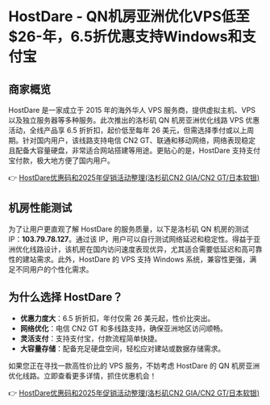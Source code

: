 # HostDare - QN机房亚洲优化VPS低至$26-年，6.5折优惠支持Windows和支付宝

## 商家概览

HostDare 是一家成立于 2015 年的海外华人 VPS 服务商，提供虚拟主机、VPS 以及独立服务器等多种服务。此次推出的洛杉矶 QN 机房亚洲优化线路 VPS 优惠活动，全线产品享 6.5 折折扣，起价低至每年 26 美元，但需选择季付或以上周期。针对国内用户，该线路支持电信 CN2 GT、联通和移动网络，网络表现稳定且配备大容量硬盘，非常适合网站搭建等用途。更贴心的是，HostDare 支持支付宝付款，极大地方便了国内用户。

👉 [HostDare优惠码和2025年促销活动整理(洛杉矶CN2 GIA/CN2 GT/日本软银)](https://bit.ly/hostdare)

## 机房性能测试

为了让用户更直观了解 HostDare 的服务质量，以下是洛杉矶 QN 机房的测试 IP：**103.79.78.127**。通过该 IP，用户可以自行测试网络延迟和稳定性。得益于亚洲优化线路设计，该机房在国内访问速度表现优异，尤其适合需要低延迟和高可靠性的建站需求。此外，HostDare 的 VPS 支持 Windows 系统，兼容性更强，满足不同用户的个性化需求。

## 为什么选择 HostDare？

- **优惠力度大**：6.5 折折扣，年付仅需 26 美元起，性价比突出。
- **网络优化**：电信 CN2 GT 和多线路支持，确保亚洲地区访问顺畅。
- **灵活支付**：支持支付宝，付款流程简单快捷。
- **大容量存储**：配备充足硬盘空间，轻松应对建站或数据存储需求。

如果您正在寻找一款高性价比的 VPS 服务，不妨考虑 HostDare 的 QN 机房亚洲优化线路。立即查看更多详情，抓住优惠机会！

👉 [HostDare优惠码和2025年促销活动整理(洛杉矶CN2 GIA/CN2 GT/日本软银)](https://bit.ly/hostdare)